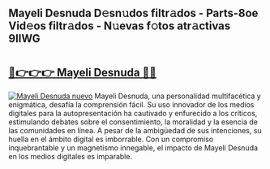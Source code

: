 ## Mayeli Desnuda D𝚎sn𝚞dos filtr𝚊dos - Parts-8oe Vid𝚎os filtr𝚊dos - N𝚞evas f𝚘tos atr𝚊ctivas 9IIWG

# <h2><a href="http://mb3spa.tromn.icu/?c=Mayeli+Desnuda">🔗👉👉👉 Mayeli Desnuda 🔗🔗</a></h2>

[![Mayeli Desnuda nuevo](https://i.imgur.com/pEAQMta.gif)](http://mb3spa.tromn.icu/?c=Mayeli+Desnuda)
Mayeli Desnuda, una personalidad multifacética y enigmática, desafía la comprensión fácil. Su uso innovador de los medios digitales para la autopresentación ha cautivado y enfurecido a los críticos, estimulando debates sobre el consentimiento, la moralidad y la esencia de las comunidades en línea. A pesar de la ambigüedad de sus intenciones, su huella en el ámbito digital es imborrable. Con un compromiso inquebrantable y un magnetismo innegable, el impacto de Mayeli Desnuda en los medios digitales es imparable.
